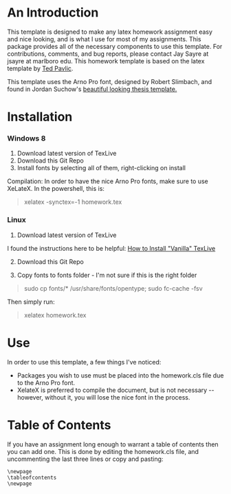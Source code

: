An Introduction
===============

This template is designed to make any latex homework assignment easy and nice looking, and is what I use for most of my assignments.
This package provides all of the necessary components to use this template. For contributions, comments, and bug reports, please contact Jay Sayre at jsayre at marlboro edu.
This homework template is based on the latex template by [Ted Pavlic](http://www.tedpavlic.com/post_homework_tex_example.php). 

This template uses the Arno Pro font, designed by Robert Slimbach, and found in Jordan Suchow's [beautiful looking thesis template.](https://github.com/suchow/LaTeX-template-for-Harvard-dissertation) 

Installation
============

### Windows 8 ###
1. Download latest version of TexLive
2. Download this Git Repo
3. Install fonts by selecting all of them, right-clicking on install

Compilation:
In order to have the nice Arno Pro fonts, make sure to use XeLateX.
In the powershell, this is:
> xelatex -synctex=-1 homework.tex

### Linux ###
1. Download latest version of TexLive

I found the instructions here to be helpful: [How to Install "Vanilla" TexLive](http://tex.stackexchange.com/questions/1092/how-to-install-vanilla-texlive-on-debian-or-ubuntu)

2. Download this Git Repo

3. Copy fonts to fonts folder - I'm not sure if this is the right folder

> sudo cp fonts/* /usr/share/fonts/opentype;
> sudo fc-cache -fsv

Then simply run:

> xelatex homework.tex

Use
===

In order to use this template, a few things I've noticed:

* Packages you wish to use must be placed into the homework.cls file due to the Arno Pro font.
* XelateX is preferred to compile the document, but is not necessary -- however, without it, you will lose the nice font in the process.

Table of Contents
=================

If you have an assignment long enough to warrant a table of contents then you can add one.
This is done by editing the homework.cls file, and uncommenting the last three lines or copy and pasting:

```
\newpage
\tableofcontents 
\newpage
```

